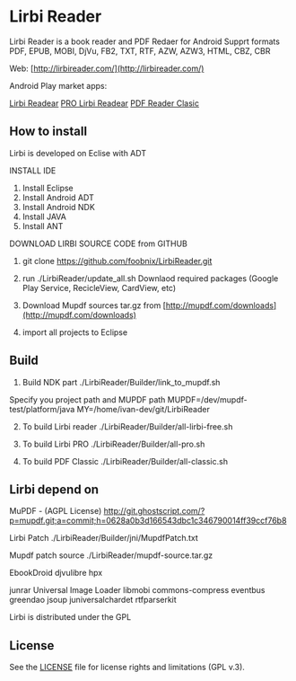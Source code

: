 # Lirbi Reader

Lirbi Reader is a book reader and PDF Redaer for Android 
Supprt formats PDF, EPUB, MOBI, DjVu, FB2, TXT, RTF, AZW, AZW3, HTML, CBZ, CBR

Web: [http://lirbireader.com/](http://lirbireader.com/)

Android Play market apps:

[Lirbi Readear](https://play.google.com/store/apps/details?id=com.foobnix.pdf.reader)
[PRO Lirbi Readear](https://play.google.com/store/apps/details?id=com.foobnix.pro.pdf.reader)
[PDF Reader Clasic](https://play.google.com/store/apps/details?id=classic.pdf.reader.viewer.djvu.epub.fb2.txt.mobi.book.reader.lirbi.libri)

## How to install

Lirbi is developed on Eclise with ADT

INSTALL IDE

1) Install Eclipse
2) Install Android ADT
3) Install Android NDK
4) Install JAVA
5) Install ANT

DOWNLOAD LIRBI SOURCE CODE from GITHUB

1) git clone https://github.com/foobnix/LirbiReader.git

2) run ./LirbiReader/update_all.sh
Downlaod required packages (Google Play Service, RecicleView, CardView, etc)

3) Download Mupdf sources tar.gz from [http://mupdf.com/downloads](http://mupdf.com/downloads)

4) import all projects to Eclipse


## Build

1) Build NDK part
./LirbiReader/Builder/link_to_mupdf.sh

Specify you project path and MUPDF path
MUPDF=/dev/mupdf-test/platform/java
MY=/home/ivan-dev/git/LirbiReader

2) To build Lirbi reader
./LirbiReader/Builder/all-lirbi-free.sh

3) To build Lirbi PRO
./LirbiReader/Builder/all-pro.sh

4) To build PDF Classic
./LirbiReader/Builder/all-classic.sh

## Lirbi depend on

MuPDF - (AGPL License) http://git.ghostscript.com/?p=mupdf.git;a=commit;h=0628a0b3d166543dbc1c346790014ff39ccf76b8

Lirbi Patch ./LirbiReader/Builder/jni/MupdfPatch.txt

Mupdf patch source ./LirbiReader/mupdf-source.tar.gz

EbookDroid
djvulibre
hpx

junrar
Universal Image Loader
libmobi
commons-compress
eventbus
greendao
jsoup
juniversalchardet
rtfparserkit

Lirbi is distributed under the GPL

## License

See the [LICENSE](LICENSE.txt) file for license rights and limitations (GPL v.3).

